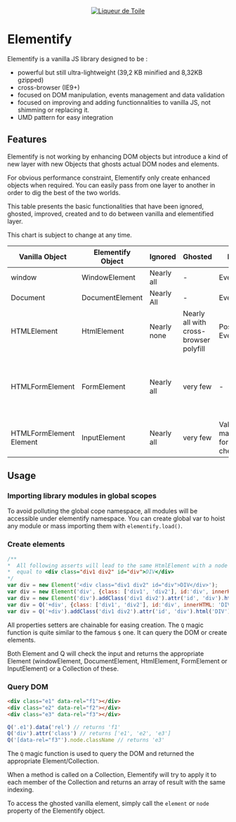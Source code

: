 <p align="center"><a href="https://liqueurdetoile.com" target="\_blank"><img src="https://hosting.liqueurdetoile.com/logo_lqdt.png" alt="Liqueur de Toile"></a></p>

# Elementify
Elementify is a vanilla JS library designed to be :
- powerful but still ultra-lightweight (39,2 KB minified and 8,32KB gzipped)
- cross-browser (IE9+)
- focused on DOM manipulation, events management and data validation
- focused on improving and adding functionnalities to vanilla JS, not shimming or replacing it.
- UMD pattern for easy integration

## Features
Elementify is not working by enhancing DOM objects but introduce a kind of new layer with new Objects
that ghosts actual DOM nodes and elements.

For obvious performance constraint, Elementify only create enhanced objects when required.
You can easily pass from one layer to another in order to dig the best of the two worlds.

This table presents the basic functionalities that have been ignored,
ghosted, improved, created and to do between vanilla and elementified layer.

This chart is subject to change at any time.

| Vanilla Object | Elementify Object | Ignored | Ghosted | Improved | created | Todo |
| --- | --- | --- | --- | --- | --- | --- |
| window | WindowElement | Nearly all | - | Events | - | Import metrics |
| Document | DocumentElement | Nearly All | - | Events | - | - |
| HTMLElement | HtmlElement | Nearly none | Nearly all with cross-browser polyfill | Positioning, Events | - |
| HTMLFormElement | FormElement | Nearly all | very few | - | Form validation and data serialize, json, formData exports | - |
| HTMLFormElement Element | InputElement | Nearly all | very few | Value/checked management for radio and checkbox | Validation rules and method | - |

## Usage

### Importing library modules in global scopes
To avoid polluting the global cope namespace, all modules will be accessible under elementify namespace. You can create
global var to hoist any module or mass importing them with `elementify.load()`.

### Create elements
```javascript
/**
*  All following asserts will lead to the same HtmlElement with a node
*  equal to <div class="div1 div2" id="div">DIV</div>
*/
var div = new Element('<div class="div1 div2" id="div">DIV</div>');
var div = new Element('div', {class: ['div1', 'div2'], id:'div', innerHTML: 'DIV'});
var div = new Element('div').addClass('div1 div2').attr('id', 'div').html('DIV');
var div = Q('+div', {class: ['div1', 'div2'], id:'div', innerHTML: 'DIV'});
var div = Q('+div').addClass('div1 div2').attr('id', 'div').html('DIV');
```
All properties setters are chainable for easing creation. The `Q` magic function is quite similar to the famous `$` one. It can query the DOM or create elements.

Both Element and Q will check the input and returns the appropriate Element (windowElement, DocumentElement, HtmlElement, FormElement or InputElement) or a Collection of these.

### Query DOM
```html
<div class="e1" data-rel="f1"></div>
<div class="e2" data-rel="f2"></div>
<div class="e3" data-rel="f3"></div>
```

```javascript
Q('.e1').data('rel') // returns 'f1'
Q('div').attr('class') // returns ['e1', 'e2', 'e3']
Q('[data-rel="f3"').node.className // returns 'e3'
```
The `Q` magic function is used to query the DOM and returned the appropriate Element/Collection.

When a method is called on a Collection, Elementify will try to apply it to each member of the Collection and returns an array of result with the same indexing.

To access the ghosted vanilla element, simply call the `element` or `node` property of the Elementify object.